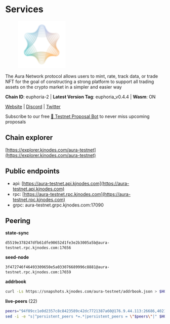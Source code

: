 # Services

<figure><img src="https://raw.githubusercontent.com/kj89/cosmos-images/main/logos/aura.png" width="150" alt=""><figcaption></figcaption></figure>

The Aura Network protocol allows users to mint, rate, track data,  or trade NFT for the goal of constructing a strong platform to  support all trading assets on the crypto market in a simpler and easier way

**Chain ID**: euphoria-2 | **Latest Version Tag**: euphoria_v0.4.4 | **Wasm**: ON

[Website](https://aura.network) | [Discord](https://discord.gg/hpvF5QcWRf) | [Twitter](https://twitter.com/AuraNetworkHQ)



Subscribe to our free [🤖 Testnet Proposal Bot](https://t.me/kjnodes_testnet_proposal_bot) to never miss upcoming proposals


## Chain explorer
[https://explorer.kjnodes.com/aura-testnet](https://explorer.kjnodes.com/aura-testnet)

## Public endpoints

* api: [https://aura-testnet.api.kjnodes.com](https://aura-testnet.api.kjnodes.com)
* rpc: [https://aura-testnet.rpc.kjnodes.com](https://aura-testnet.rpc.kjnodes.com)
* grpc: aura-testnet.grpc.kjnodes.com:17090

## Peering

**state-sync**

```text
d5519e378247dfb61dfe90652d1fe3e2b3005a5b@aura-testnet.rpc.kjnodes.com:17656
```

**seed-node**

```text
3f472746f46493309650e5a033076689996c8881@aura-testnet.rpc.kjnodes.com:17659
```

**addrbook**
```bash
curl -Ls https://snapshots.kjnodes.com/aura-testnet/addrbook.json > $HOME/.aura/config/addrbook.json
```

**live-peers** (22)
```bash
peers="94f09cc1e0d2357c8c8423589c42dc7721387a60@176.9.44.113:26686,402173d6f0715cd152a8df8e5db198811ced5603@38.242.206.189:26656,e3dbeeeb2dea9912610b92a436dfe3cb831a94e4@65.108.195.29:36126,d5519e378247dfb61dfe90652d1fe3e2b3005a5b@65.109.68.190:17656,bfef15bb8b4cbc4fb777aa33e75e6064cc1ba5bf@185.144.99.14:26656,7812205773ac30f3d47200ac2391c79896c60135@54.254.220.113:26656,3152129889968fe62faca92c7dd95bae190c92e5@135.181.142.60:15602,ab2b8330cd137984de0654561a31f461d8433424@88.99.3.158:21756,fdcc8f1ca406213d79947c5f38920a085ed90c0f@144.202.72.17:26676,9735c8bb1551d210ea6021f5c7ea3f288ba888df@65.109.38.111:21756,1e9b7325e120a3d511eec20a3199c2218343fcd3@65.108.105.99:28656,7cad1bcb2ad777dba21840832341f2ce14bae1a5@5.75.174.126:26656,e4d8765b82baf3f69c0dc6e5e0488705fa3ceddd@95.217.144.107:21756,d74774b137ce78a61ccbe9c30ff8ec8cb969247d@89.58.59.10:26656,b130852645cc3d7925cfccd14d97425a2260e7ec@65.109.82.106:19656,241bd90cceab3ca7d5d4bcf79bca22c6255ec94b@135.148.233.0:26656,5c2a752c9b1952dbed075c56c600c3a79b58c395@195.3.220.57:26966,fb3d13cb2e8ad1a1cae7dc1f21c62411007df9f8@85.10.193.246:33656,9df9e8307e3e671c9bcd1a23f0b73b45f2b8003d@65.109.88.251:35656,38b49491b5eb8e4edb31e81acbadc42d50047a9e@66.206.2.162:27656,b2394ad608075aa405cdf4ab55e36376d93f7b1d@65.108.206.118:56656,7bc01325a59434dffaeef624c1c5f5f7b9fc826b@135.181.215.116:27656"
sed -i -e "s|^persistent_peers *=.*|persistent_peers = \"$peers\"|" $HOME/.aura/config/config.toml
```
